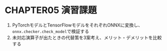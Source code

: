 # CHAPTER05 演習課題

1. PyTorchモデルとTensorFlowモデルをそれぞれONNXに変換し、`onnx.checker.check_model`で検証する
2. 未対応演算子が出たときの代替策を3案考え、メリット・デメリットを比較する

